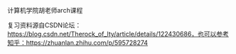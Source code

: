 计算机学院胡老师arch课程


复习资料源自CSDN论坛：https://blog.csdn.net/Therock_of_lty/article/details/122430686，也可以参考知乎：https://zhuanlan.zhihu.com/p/595728274

